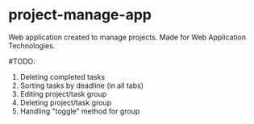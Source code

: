 # project-manage-app
Web application created to manage projects. Made for Web Application Technologies.

#TODO:
  1. Deleting completed tasks 
  2. Sorting tasks by deadline (in all tabs)
  3. Editing project/task group
  4. Deleting project/task group
  5. Handling "toggle" method for group
